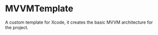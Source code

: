 # MVVMTemplate
A custom template for Xcode, it creates the basic MVVM architecture for the project.
